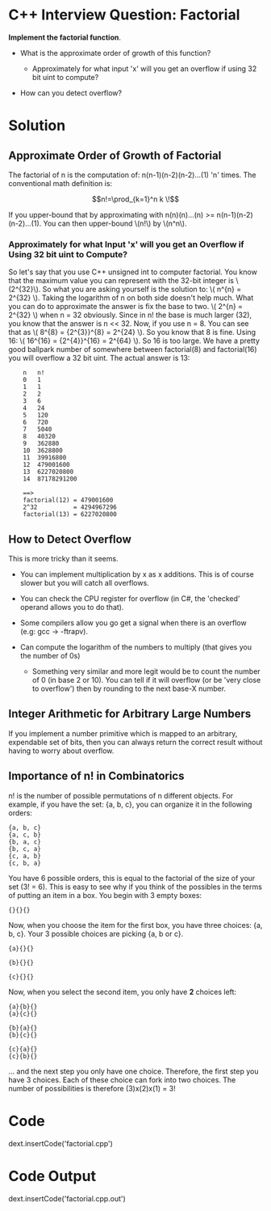 
# C++ Interview Question: Factorial

**Implement the factorial function**.
    
- What is the approximate order of growth of this function?
    - Approximately for what input 'x' will you get an overflow if using 32 bit uint to compute?

- How can you detect overflow?

# Solution
    
## Approximate Order of Growth of Factorial

The factorial of n is the computation of: n(n-1)(n-2)(n-2)...(1) 'n' times. The conventional math definition is:

$$n!=\prod_{k=1}^n k \!$$

If you upper-bound that by approximating with n(n)(n)...(n) >= n(n-1)(n-2)(n-2)...(1). You can then upper-bound \\(n!\\) by \\(n^n\\).

### Approximately for what Input 'x' will you get an Overflow if Using 32 bit uint to Compute?

So let's say that you use C++ unsigned int to computer factorial. You know that the maximum value you can represent with the 32-bit integer is \\(2^{32}\\). So what you are asking yourself is the solution to: \\( n^{n} = 2^{32} \\). Taking the logarithm of n on both side doesn't help much. What you can do to approximate the answer is fix the base to two. \\( 2^{n} = 2^{32} \\) when n = 32 obviously. Since in n! the base is much larger (32), you know that the answer is n << 32. Now, if you use n = 8. You can see that as \\( 8^{8} = {2^{3}}^{8} = 2^{24} \\). So you know that 8 is fine. Using 16: \\( 16^{16} = {2^{4}}^{16} = 2^{64} \\). So 16 is too large. We have a pretty good ballpark number of somewhere between factorial(8) and factorial(16) you will overflow a 32 bit uint. The actual answer is 13:

        n   n!
        0   1
        1   1
        2   2
        3   6
        4   24
        5   120
        6   720
        7   5040
        8   40320
        9   362880
        10  3628800
        11  39916800
        12  479001600
        13  6227020800
        14  87178291200

        ==>
        factorial(12) = 479001600
        2^32          = 4294967296
        factorial(13) = 6227020800

## How to Detect Overflow

This is more tricky than it seems. 

- You can implement multiplication by x as x additions. This is of course slower but you will catch all overflows.

- You can check the CPU register for overflow (in C#, the 'checked' operand allows you to do that).

- Some compilers allow you go get a signal when there is an overflow (e.g: gcc -> -ftrapv).

- Can compute the logarithm of the numbers to multiply (that gives you the number of 0s)
    - Something very similar and more legit would be to count the number of 0 (in base 2 or 10). You can tell if it will overflow (or be 'very close to overflow') then by rounding to the next base-X number.

## Integer Arithmetic for Arbitrary Large Numbers

If you implement a number primitive which is mapped to an arbitrary, expendable set of bits, then you can always return the correct result without having to worry about overflow.

## Importance of n! in Combinatorics

n! is the number of possible permutations of n different objects. For example, if you have the set: {a, b, c}, you can organize it in the following orders:
    
    {a, b, c}
    {a, c, b}
    {b, a, c}
    {b, c, a}
    {c, a, b}
    {c, b, a}
    
You have 6 possible orders, this is equal to the factorial of the size of your set (3! = 6). This is easy to see why if you think of the possibles in the terms of putting an item in a box. You begin with 3 empty boxes:

    {}{}{}

Now, when you choose the item for the first box, you have three choices: {a, b, c}. Your 3 possible choices are picking {a, b or c}.

    {a}{}{}
    
    {b}{}{}
    
    {c}{}{}

Now, when you select the second item, you only have **2** choices left:

    {a}{b}{}
    {a}{c}{}
    
    {b}{a}{}
    {b}{c}{}
    
    {c}{a}{}
    {c}{b}{}
    
... and the next step you only have one choice. Therefore, the first step you have 3 choices. Each of these choice can fork into two choices. The number of possibilities is therefore (3)x(2)x(1) = 3!

# Code

dext.insertCode('factorial.cpp')

# Code Output

dext.insertCode('factorial.cpp.out')
